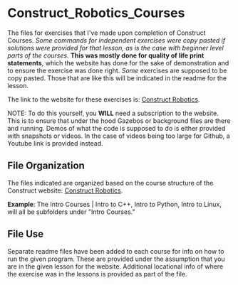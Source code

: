 # Construct_Robotics_Courses
The files for exercises that I've made upon completion of Construct Courses. *Some commands for independent exercises were copy pasted if solutions were provided for that lesson, as is the case with beginner level parts of the courses.* **This was mostly done for quality of life print statements**, which the website has done for the sake of demonstration and to ensure the exercise was done right. *Some* exercises are supposed to be copy pasted. Those that are like this will be indicated in the readme for the lesson.

The link to the website for these exercises is: [Construct Robotics](https://app.theconstructsim.com/).

NOTE: To do this yourself, you **WILL** need a subscription to the website. This is to ensure that under the hood Gazebos or background files are there and running. Demos of what the code is supposed to do is either provided with snapshots or videos. In the case of videos being too large for Github, a Youtube link is provided instead.

## File Organization
The files indicated are organized based on the course structure of the Construct website: [Construct Robotics](https://app.theconstructsim.com/). 

**Example**: The Intro Courses | Intro to C++, Intro to Python, Intro to Linux, will all be subfolders under "Intro Courses."

## File Use
Separate readme files have been added to each course for info on how to run the given program. These are provided under the assumption that you are in the given lesson for the website. Additional locational info of where the exercise was in the lessons is provided as part of the file.
